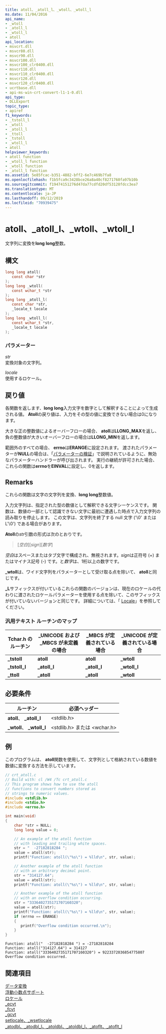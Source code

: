 ```yaml
---
title: atoll、_atoll_l、_wtoll、_wtoll_l
ms.date: 11/04/2016
api_name:
- _wtoll
- _atoll_l
- _wtoll_l
- atoll
api_location:
- msvcrt.dll
- msvcr80.dll
- msvcr90.dll
- msvcr100.dll
- msvcr100_clr0400.dll
- msvcr110.dll
- msvcr110_clr0400.dll
- msvcr120.dll
- msvcr120_clr0400.dll
- ucrtbase.dll
- api-ms-win-crt-convert-l1-1-0.dll
api_type:
- DLLExport
topic_type:
- apiref
f1_keywords:
- _tstoll_l
- _wtoll
- _atoll_l
- _ttoll
- _tstoll
- _wtoll_l
- atoll
helpviewer_keywords:
- atoll function
- _wtoll_l function
- _wtoll function
- _atoll_l function
ms.assetid: 5e85fcac-b351-4882-bff2-6e7c469b7fa8
ms.openlocfilehash: f1b5fca9c3428bce26a8a40cf8271760fa97b10b
ms.sourcegitcommit: f19474151276d47da77cdfd20df53128fdcc3ea7
ms.translationtype: MT
ms.contentlocale: ja-JP
ms.lasthandoff: 09/12/2019
ms.locfileid: "70939475"
---
```

# <a name="atoll-_atoll_l-_wtoll-_wtoll_l"></a>atoll、_atoll_l、_wtoll、_wtoll_l

文字列に変換を**long long**整数。

## <a name="syntax"></a>構文

```C
long long atoll(
   const char *str
);
long long _wtoll(
   const wchar_t *str
);
long long _atoll_l(
   const char *str,
   _locale_t locale
);
long long _wtoll_l(
   const wchar_t *str,
   _locale_t locale
);
```

### <a name="parameters"></a>パラメーター

*str*<br/>
変換対象の文字列。

*locale*<br/>
使用するロケール。

## <a name="return-value"></a>戻り値

各関数を返します、**long long**入力文字を数字として解釈することによって生成される値。 **Atoll**の戻り値は、入力をその型の値に変換できない場合は0になります。

大きな正の整数値によるオーバーフローの場合、 **atoll**は**LLONG_MAX**を返し、負の整数値が大きいオーバーフローの場合は**LLONG_MIN**を返します。

範囲外のすべての場合、 **errno**は**ERANGE**に設定されます。 渡されたパラメーターが**NULL**の場合は、「[パラメーターの検証](../../c-runtime-library/parameter-validation.md)」で説明されているように、無効なパラメーターハンドラーが呼び出されます。 実行の継続が許可された場合、これらの関数は**errno**を**EINVAL**に設定し、0を返します。

## <a name="remarks"></a>Remarks

これらの関数は文字の文字列を変換、**long long**整数値。

入力文字列は、指定された型の数値として解釈できる文字シーケンスです。 関数は、数値の一部として認識できない文字に最初に遭遇した時点で入力文字列の読み取りを停止します。 この文字は、文字列を終了する null 文字 ('\0' または L'\0') である場合があります。

**Atoll**の*str*引数の形式は次のとおりです。

> [*空白*][*sign*][*数字*]

*空白*はスペースまたはタブ文字で構成され、無視されます。*sign*は正符号 (+) またはマイナス記号 (-) です。と*数字*は、1桁以上の数字です。

**_wtoll**は、ワイド文字列をパラメーターとして受け取る点を除いて、 **atoll**と同じです。

**_L**サフィックスが付いているこれらの関数のバージョンは、現在のロケールの代わりに渡されたロケールパラメーターを使用する点を除いて、このサフィックスが付いていないバージョンと同じです。 詳細については、「 [Locale](../../c-runtime-library/locale.md)」を参照してください。

### <a name="generic-text-routine-mappings"></a>汎用テキスト ルーチンのマップ

|Tchar.h のルーチン|_UNICODE および _MBCS が未定義の場合|_MBCS が定義されている場合|_UNICODE が定義されている場合|
|---------------------|--------------------------------------|--------------------|-----------------------|
|**_tstoll**|**atoll**|**atoll**|**_wtoll**|
|**_tstoll_l**|**_atoll_l**|**_atoll_l**|**_wtoll_l**|
|**_ttoll**|**_atoll**|**_atoll**|**_wtoll**|

## <a name="requirements"></a>必要条件

|ルーチン|必須ヘッダー|
|--------------|---------------------|
|**atoll**、 **_atoll_l**|\<stdlib.h>|
|**_wtoll**、 **_wtoll_l**|\<stdlib.h> または \<wchar.h>|

## <a name="example"></a>例

このプログラムは、 **atoll**関数を使用して、文字列として格納されている数値を数値に変換する方法を示しています。

```C
// crt_atoll.c
// Build with: cl /W4 /Tc crt_atoll.c
// This program shows how to use the atoll
// functions to convert numbers stored as
// strings to numeric values.
#include <stdlib.h>
#include <stdio.h>
#include <errno.h>

int main(void)
{
    char *str = NULL;
    long long value = 0;

    // An example of the atoll function
    // with leading and trailing white spaces.
    str = "  -27182818284 ";
    value = atoll(str);
    printf("Function: atoll(\"%s\") = %lld\n", str, value);

    // Another example of the atoll function
    // with an arbitrary decimal point.
    str = "314127.64";
    value = atoll(str);
    printf("Function: atoll(\"%s\") = %lld\n", str, value);

    // Another example of the atoll function
    // with an overflow condition occurring.
    str = "3336402735171707160320";
    value = atoll(str);
    printf("Function: atoll(\"%s\") = %lld\n", str, value);
    if (errno == ERANGE)
    {
       printf("Overflow condition occurred.\n");
    }
}
```

```Output
Function: atoll("  -27182818284 ") = -27182818284
Function: atoll("314127.64") = 314127
Function: atoll("3336402735171707160320") = 9223372036854775807
Overflow condition occurred.
```

## <a name="see-also"></a>関連項目

[データ変換](../../c-runtime-library/data-conversion.md)<br/>
[浮動小数点サポート](../../c-runtime-library/floating-point-support.md)<br/>
[ロケール](../../c-runtime-library/locale.md)<br/>
[_ecvt](ecvt.md)<br/>
[_fcvt](fcvt.md)<br/>
[_gcvt](gcvt.md)<br/>
[setlocale、_wsetlocale](setlocale-wsetlocale.md)<br/>
[_atodbl、_atodbl_l、_atoldbl、_atoldbl_l、_atoflt、_atoflt_l](atodbl-atodbl-l-atoldbl-atoldbl-l-atoflt-atoflt-l.md)<br/>
